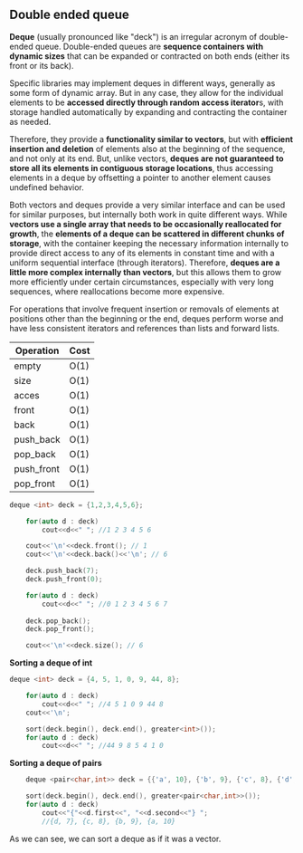 ## Double ended queue

**Deque** (usually pronounced like "deck") is an irregular acronym of double-ended queue. Double-ended queues are **sequence containers with dynamic sizes** that can be expanded or contracted on both ends (either its front or its back).

Specific libraries may implement deques in different ways, generally as some form of dynamic array. But in any case, they allow for the individual elements to be **accessed directly through random access iterator**s, with storage handled automatically by expanding and contracting the container as needed.

Therefore, they provide a **functionality similar to vectors**, but with **efficient insertion and deletion** of elements also at the beginning of the sequence, and not only at its end. But, unlike vectors, **deques are not guaranteed to store all its elements in contiguous storage locations**, thus accessing elements in a deque by offsetting a pointer to another element causes undefined behavior.

Both vectors and deques provide a very similar interface and can be used for similar purposes, but internally both work in quite different ways. While **vectors use a single array that needs to be occasionally reallocated for growth**, the **elements of a deque can be scattered in different chunks of storage**, with the container keeping the necessary information internally to provide direct access to any of its elements in constant time and with a uniform sequential interface (through iterators). Therefore, **deques are a little more complex internally than vectors**, but this allows them to grow more efficiently under certain circumstances, especially with very long sequences, where reallocations become more expensive.

For operations that involve frequent insertion or removals of elements at positions other than the beginning or the end, deques perform worse and have less consistent iterators and references than lists and forward lists.

|Operation  | Cost|
|---        |---  |
|empty      | O(1)|
|size       | O(1)|
|acces      | O(1)|
|front      | O(1)|
|back       | O(1)|
|push_back  | O(1)|
|pop_back   | O(1)|
|push_front | O(1)|
|pop_front  | O(1)|

```cpp
deque <int> deck = {1,2,3,4,5,6};

    for(auto d : deck)
        cout<<d<<" "; //1 2 3 4 5 6 

    cout<<'\n'<<deck.front(); // 1
    cout<<'\n'<<deck.back()<<'\n'; // 6

    deck.push_back(7);
    deck.push_front(0);

    for(auto d : deck)
        cout<<d<<" "; //0 1 2 3 4 5 6 7
    
    deck.pop_back();
    deck.pop_front();

    cout<<'\n'<<deck.size(); // 6
```

**Sorting a deque of int**
```cpp
deque <int> deck = {4, 5, 1, 0, 9, 44, 8};

    for(auto d : deck)
        cout<<d<<" "; //4 5 1 0 9 44 8
    cout<<'\n';

    sort(deck.begin(), deck.end(), greater<int>());
    for(auto d : deck)
        cout<<d<<" "; //44 9 8 5 4 1 0
```

**Sorting a deque of pairs**
```cpp
    deque <pair<char,int>> deck = {{'a', 10}, {'b', 9}, {'c', 8}, {'d', 7}};

    sort(deck.begin(), deck.end(), greater<pair<char,int>>());
    for(auto d : deck)
        cout<<"{"<<d.first<<", "<<d.second<<"} "; 
        //{d, 7}, {c, 8}, {b, 9}, {a, 10}
```
As we can see, we can sort a deque as if it was a vector.
